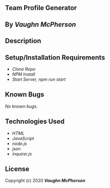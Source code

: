 ## Team Profile Generator

## By _**Vaughn McPherson**_

## Description


## Setup/Installation Requirements
* _Clone Repo_
* _NPM Install_
* _Start Server, npm run start_

## Known Bugs
_No known bugs._

## Technologies Used

* _HTML_
* _JavaScript_
* _node.js_
* _json_
* _inquirer.js_


## License

Copyright (c) 2020 **_Vaughn McPherson_**